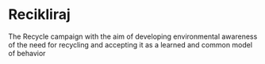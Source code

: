 # Recikliraj
 The Recycle campaign with the aim of developing environmental awareness of the need for recycling and accepting it as a learned and common model of behavior
